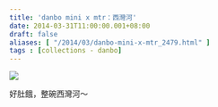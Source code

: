 ```yaml
---
title: 'danbo mini x mtr：西灣河'
date: 2014-03-31T11:00:00.001+08:00
draft: false
aliases: [ "/2014/03/danbo-mini-x-mtr_2479.html" ]
tags : [collections - danbo]
---
```


![](/images/danbosaiwanho.jpg)

好肚餓，整碗西灣河～
